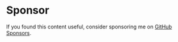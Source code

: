 # Sponsor

If you found this content useful, consider sponsoring me on [GitHub Sponsors](https://github.com/sponsors/Jordan-Prescott).
